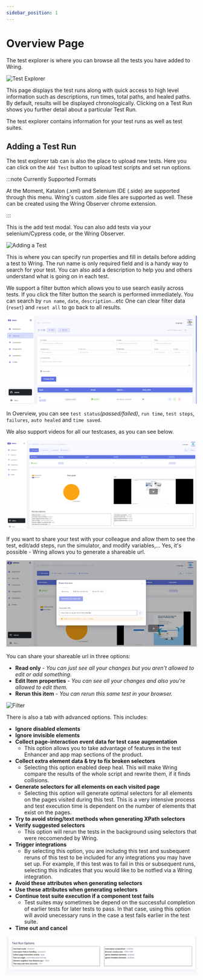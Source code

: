 ```yaml
---
sidebar_position: 1
---
```


# Overview Page

The test explorer is where you can browse all the tests you have added to Wring. 

![Test Explorer](/img/Test-Explorer.png)

This page displays the test runs along with quick access to high level information such as descriptions, run times, total paths, and healed paths. By default, results will be displayed chronologically. Clicking on a Test Run shows you further detail about a particular Test Run.

The test explorer contains information for your test runs as well as test suites.

## Adding a Test Run

The test explorer tab can is also the place to upload new tests. Here you can click on the `Add Test` button to upload test scripts and set run options.

:::note Currently Supported Formats 

At the Moment, Katalon (.xml) and Selenium IDE (.side) are supported through this menu. Wring's custom .side files are supported as well. These can be created using the Wring Observer chrome extension.

:::

This is the add test modal. You can also add tests via your selenium/Cypress code, or the Wring Observer.

![Adding a Test](/img/Add-Test.png)

This is where you can specify run properties and fill in details before adding a test to Wring. The run name is only required field and is a handy way to search for your test. You can also add a description to help you and others understand what is going on in each test. 

We support a filter button which allows you to use search easily across tests. If you click the filter button the search is performed immediately. You can search by `run name`, `date`, `description`...etc
One can clear filter data (`reset`) and `reset all` to go back to all results.

![Filter](/img/Filter.png)

In Overview, you can see `test status`*(passed/failed)*, `run time`, `test steps`, `failures`, `auto healed` and `time saved`. 

We also support videos for all our testcases, as you can see below.

![Filter](/img/overview.png)

If you want to share your test with your colleague and allow them to see the test, edit/add steps, run the simulator, and modify variables,... Yes, it's possible - Wring allows you to generate a shareable url. 

![Filter](/img/share.png)

You can share your shareable url in three options: 

- **Read only** - *You can just see all your changes but you aren't allowed to edit or add something.*
- **Edit Item properties** - *You can see all your changes and also you're allowed to edit them.*
- **Rerun this item** - *You can rerun this same test in your browser.*

![Filter](/img/share.gif)

There is also a tab with advanced options. This includes: 

- **Ignore disabled elements**
- **Ignore invisible elements**
- **Collect page-interaction event data for test case augmentation**
  - This option allows you to take advantage of features in the test Enhancer and app map sections of the product.
- **Collect extra element data & try to fix broken selectors**
  - Selecting this option enabled deep heal. This will make Wring compare the results of the whole script and rewrite them, if it finds collisions.
- **Generate selectors for all elements on each visited page**
  - Selecting this option will generate optimal selectors for all elements on the pages visited during this test. This is a very intensive process and test execution time is dependent on the number of elements that exist on the pages.
- **Try to avoid string/text methods when generating XPath selectors**
- **Verify suggested selectors**
  - This option will rerun the tests in the background using selectors that were reccomended by Wring.
- **Trigger integrations**
  - By selecting this option, you are includng this test and susbequent reruns of this test to be included for any integrations you may have set up. For example, if this test was to fail in this or subsequent runs, selecting this indicates that you would like to be notfied via a Wring integration.
- **Avoid these attributes when generating selectors**
- **Use these attributes when generating selectors**
- **Continue test suite execution if a component test fails**
  - Test suites may sometimes be depend on the successful completion of earlier tests for later tests to pass. In that case, using this option will avoid unecessary runs in the case a test fails earlier in the test suite.
- **Time out and cancel**

![Filter](/img/options.png)



